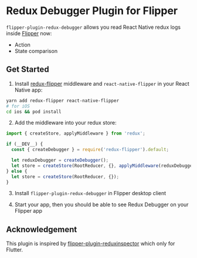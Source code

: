 # Redux Debugger Plugin for Flipper

`flipper-plugin-redux-debugger` allows you read React Native redux logs inside [Flipper](https://fbflipper.com/) now:

- Action
- State comparison

## Get Started

1. Install [redux-flipper](https://github.com/jk-gan/redux-flipper) middleware and `react-native-flipper` in your React Native app:

```bash
yarn add redux-flipper react-native-flipper
# for iOS
cd ios && pod install
```

2. Add the middleware into your redux store:

```javascript
import { createStore, applyMiddleware } from 'redux';

if (__DEV__) {
  const { createDebugger } = require('redux-flipper').default;

  let reduxDebugger = createDebugger();
  let store = createStore(RootReducer, {}, applyMiddleware(reduxDebugger));
} else {
  let store = createStore(RootReducer, {});
}
```

3. Install `flipper-plugin-redux-debugger` in Flipper desktop client

4. Start your app, then you should be able to see Redux Debugger on your Flipper app

## Acknowledgement

This plugin is inspired by [flipper-plugin-reduxinspector](https://github.com/blankapp/flipper-plugin-reduxinspector) which only for Flutter.

